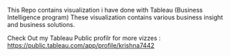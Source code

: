 This Repo contains visualization i have done with Tableau (Business Intelligence program) 
These visualization contains various business insight and business solutions.

Check Out my Tableau Public profilr for more vizzes : https://public.tableau.com/app/profile/krishna7442
